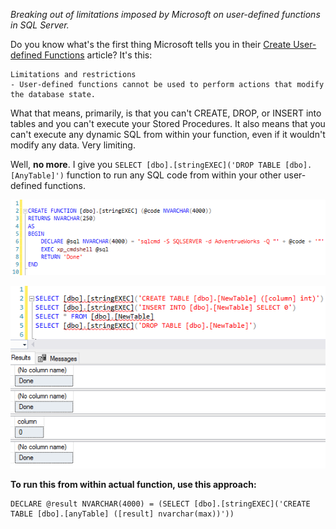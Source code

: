 *Breaking out of limitations imposed by Microsoft on user-defined functions in SQL Server.*


Do you know what's the first thing Microsoft tells you in their [Create User-defined Functions](https://docs.microsoft.com/en-us/sql/relational-databases/user-defined-functions/create-user-defined-functions-database-engine?view=sql-server-2017) article?
It's this:
```
Limitations and restrictions
- User-defined functions cannot be used to perform actions that modify the database state.
```

What that means, primarily, is that you can't CREATE, DROP, or INSERT into tables and you can't execute your Stored Procedures. It also means that you can't execute any dynamic SQL from within your function, even if it wouldn't modify any data. Very limiting.

Well, **no more**. I give you `SELECT [dbo].[stringEXEC]('DROP TABLE [dbo].[AnyTable]')` function to run any SQL code from within your other user-defined functions.

![create function](./create.png)

![execute any sql from within your other functions](./exec.png)

**To run this from within actual function, use this approach:**
```
DECLARE @result NVARCHAR(4000) = (SELECT [dbo].[stringEXEC]('CREATE TABLE [dbo].[anyTable] ([result] nvarchar(max))'))
```
